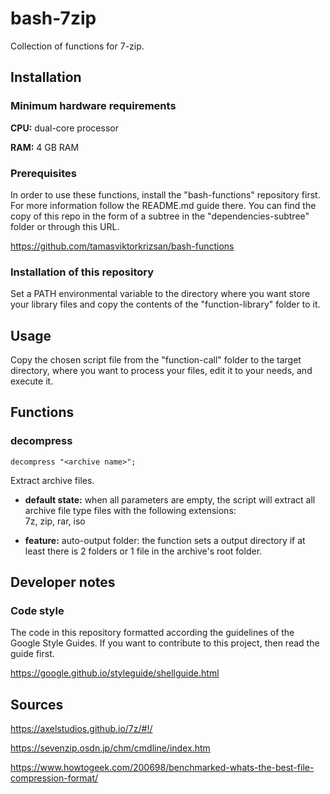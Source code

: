 # bash-7zip
Collection of functions for 7-zip.


## Installation

### Minimum hardware requirements

**CPU:** dual-core processor

**RAM:** 4 GB RAM


### Prerequisites

In order to use these functions, install the "bash-functions" repository first.
For more information follow the README.md guide there.
You can find the copy of this repo in the form of a subtree in the "dependencies-subtree"
folder or through this URL.

https://github.com/tamasviktorkrizsan/bash-functions


### Installation of this repository

Set a PATH environmental variable to the directory where you want store your library
files and copy the contents of the "function-library" folder to it.


## Usage

Copy the chosen script file from the "function-call" folder to the target directory,
where you want to process your files, edit it to your needs, and execute it.


## Functions

### decompress

`decompress "<archive name>";`

Extract archive files.

- **default state:** when all parameters are empty, the script
will extract all archive file type files with the following extensions:  
7z, zip, rar, iso

- **feature:** auto-output folder: the function sets a output directory if at least there is
2 folders or 1 file in the archive's root folder.


## Developer notes

### Code style

The code in this repository formatted according the guidelines of the Google Style Guides.
If you want to contribute to this project, then read the guide first.

https://google.github.io/styleguide/shellguide.html


## Sources

https://axelstudios.github.io/7z/#!/

https://sevenzip.osdn.jp/chm/cmdline/index.htm

https://www.howtogeek.com/200698/benchmarked-whats-the-best-file-compression-format/
